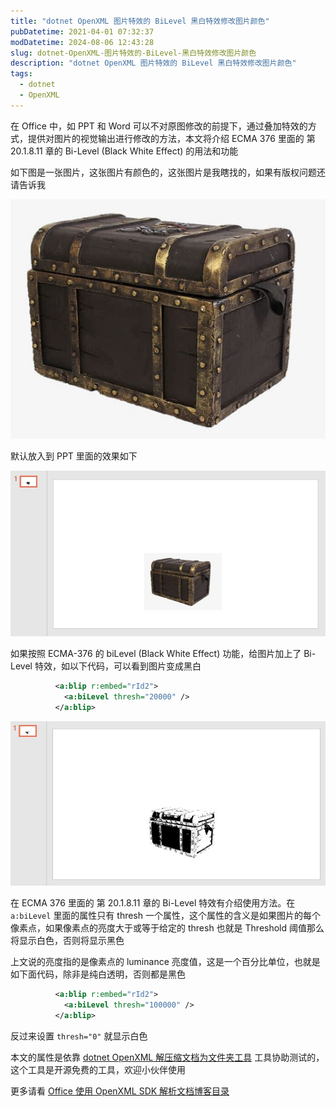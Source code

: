 ```yaml
---
title: "dotnet OpenXML 图片特效的 BiLevel 黑白特效修改图片颜色"
pubDatetime: 2021-04-01 07:32:37
modDatetime: 2024-08-06 12:43:28
slug: dotnet-OpenXML-图片特效的-BiLevel-黑白特效修改图片颜色
description: "dotnet OpenXML 图片特效的 BiLevel 黑白特效修改图片颜色"
tags:
  - dotnet
  - OpenXML
---
```





在 Office 中，如 PPT 和 Word 可以不对原图修改的前提下，通过叠加特效的方式，提供对图片的视觉输出进行修改的方法，本文将介绍 ECMA 376 里面的 第 20.1.8.11 章的 Bi-Level (Black White Effect) 的用法和功能

<!--more-->


<!-- CreateTime:2021/4/1 15:32:37 -->

<!-- 发布 -->

如下图是一张图片，这张图片有颜色的，这张图片是我瞎找的，如果有版权问题还请告诉我

<!-- ![](images/img-dotnet OpenXML 图片的 Color Change Effect 特效修改图片颜色0.png) -->

![](images/img-modify-e17e9e39f36c19f98c8cdfa02b3c20bd.jpg)

默认放入到 PPT 里面的效果如下

<!-- ![](images/img-dotnet OpenXML 图片的 Color Change Effect 特效修改图片颜色1.png) -->

![](images/img-modify-27bf4927752a9f22443b792893a86d75.jpg)

如果按照 ECMA-376 的 biLevel (Black White Effect) 功能，给图片加上了 Bi-Level 特效，如以下代码，可以看到图片变成黑白

```xml
          <a:blip r:embed="rId2">
            <a:biLevel thresh="20000" />
          </a:blip>
```

<!-- ![](images/img-dotnet OpenXML 图片特效的 BiLevel 黑白特效修改图片颜色0.png) -->

![](images/img-modify-b8ea76f0a07820cc3ffee51fe1f3bf83.jpg)

在 ECMA 376 里面的 第 20.1.8.11 章的 Bi-Level 特效有介绍使用方法。在 `a:biLevel` 里面的属性只有 thresh 一个属性，这个属性的含义是如果图片的每个像素点，如果像素点的亮度大于或等于给定的 thresh 也就是 Threshold 阈值那么将显示白色，否则将显示黑色

上文说的亮度指的是像素点的 luminance 亮度值，这是一个百分比单位，也就是如下面代码，除非是纯白透明，否则都是黑色

```xml
          <a:blip r:embed="rId2">
            <a:biLevel thresh="100000" />
          </a:blip>
```

反过来设置 `thresh="0"` 就显示白色

本文的属性是依靠 [dotnet OpenXML 解压缩文档为文件夹工具](https://blog.lindexi.com/post/dotnet-OpenXML-%E8%A7%A3%E5%8E%8B%E7%BC%A9%E6%96%87%E6%A1%A3%E4%B8%BA%E6%96%87%E4%BB%B6%E5%A4%B9%E5%B7%A5%E5%85%B7.html ) 工具协助测试的，这个工具是开源免费的工具，欢迎小伙伴使用

更多请看 [Office 使用 OpenXML SDK 解析文档博客目录](https://blog.lindexi.com/post/Office-%E4%BD%BF%E7%94%A8-OpenXML-SDK-%E8%A7%A3%E6%9E%90%E6%96%87%E6%A1%A3%E5%8D%9A%E5%AE%A2%E7%9B%AE%E5%BD%95.html )

